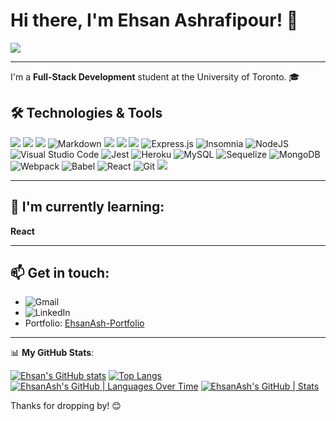 # Hi there, I'm Ehsan Ashrafipour! 👋

![](https://komarev.com/ghpvc/?username=your-github-username)

---

I'm a **Full-Stack Development** student at the University of Toronto. 🎓

## 🛠️ Technologies & Tools
![](https://img.shields.io/badge/HTML5-%23E34F26?style=for-the-badge&logo=html5&logoColor=white)
![](https://img.shields.io/badge/CSS3-%231572B6?style=for-the-badge&logo=css3&logoColor=white)
![](https://img.shields.io/badge/JavaScript-%23F7DF1E?style=for-the-badge&logo=javascript&logoColor=black)
![Markdown](https://img.shields.io/badge/markdown-%23000000.svg?style=for-the-badge&logo=markdown&logoColor=white)
![](https://img.shields.io/badge/DOM-%23000000?style=for-the-badge&logo=html5&logoColor=white)
![](https://img.shields.io/badge/Bootstrap-%237952B3?style=for-the-badge&logo=bootstrap&logoColor=white)
![](https://img.shields.io/badge/jQuery-%230769AD?style=for-the-badge&logo=jquery&logoColor=white)
![Express.js](https://img.shields.io/badge/express.js-%23404d59.svg?style=for-the-badge&logo=express&logoColor=%2361DAFB)
![Insomnia](https://img.shields.io/badge/Insomnia-black?style=for-the-badge&logo=insomnia&logoColor=5849BE)
![NodeJS](https://img.shields.io/badge/node.js-6DA55F?style=for-the-badge&logo=node.js&logoColor=white)
![Visual Studio Code](https://img.shields.io/badge/Visual%20Studio%20Code-0078d7.svg?style=for-the-badge&logo=visual-studio-code&logoColor=white)
![Jest](https://img.shields.io/badge/-jest-%23C21325?style=for-the-badge&logo=jest&logoColor=white)
![Heroku](https://img.shields.io/badge/heroku-%23430098.svg?style=for-the-badge&logo=heroku&logoColor=white)
![MySQL](https://img.shields.io/badge/mysql-%2300f.svg?style=for-the-badge&logo=mysql&logoColor=white)
![Sequelize](https://img.shields.io/badge/Sequelize-52B0E7?style=for-the-badge&logo=Sequelize&logoColor=white)
![MongoDB](https://img.shields.io/badge/MongoDB-%234ea94b.svg?style=for-the-badge&logo=mongodb&logoColor=white)
![Webpack](https://img.shields.io/badge/webpack-%238DD6F9.svg?style=for-the-badge&logo=webpack&logoColor=black)
![Babel](https://img.shields.io/badge/Babel-F9DC3e?style=for-the-badge&logo=babel&logoColor=black)
![React](https://img.shields.io/badge/react-%2320232a.svg?style=for-the-badge&logo=react&logoColor=%2361DAFB)
![Git](https://img.shields.io/badge/git-%23F05033.svg?style=for-the-badge&logo=git&logoColor=white)
![](https://img.shields.io/badge/Python-%233776AB?style=for-the-badge&logo=python&logoColor=white)

---

## 🌱 I'm currently learning:
**React**

---

## 📫 Get in touch:
- ![Gmail](https://img.shields.io/badge/Gmail-D14836?style=for-the-badge&logo=gmail&logoColor=white)[](mailto:ehsan.ashrafipour@gmail.com)
- ![LinkedIn](https://img.shields.io/badge/linkedin-%230077B5.svg?style=for-the-badge&logo=linkedin&logoColor=white)[](https://www.linkedin.com/in/ehsan-ashrafipour-922056245/)
- Portfolio: [EhsanAsh-Portfolio](https://ehsanash.github.io/my_portfolio/)

---

📊 **My GitHub Stats**:

[![Ehsan's GitHub stats](https://github-readme-stats.vercel.app/api?username=EhsanAsh&show_icons=true&count_private=true&theme=radical)](https://github.com/EhsanAsh)
[![Top Langs](https://github-readme-stats.vercel.app/api/top-langs/?username=EhsanAsh&layout=compact&theme=radical&count_private=true)](https://github.com/EhsanAsh)
[![EhsanAsh's GitHub | Languages Over Time](https://stats.quine.sh/EhsanAsh/languages-over-time?theme=dark)](https://quine.sh?utm_source=widgets&utm_campaign=EhsanAsh)
[![EhsanAsh's GitHub | Stats](https://stats.quine.sh/EhsanAsh/github?theme=light)](https://quine.sh?utm_source=widgets&utm_campaign=EhsanAsh)

Thanks for dropping by! 😊
